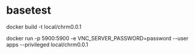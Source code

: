 # basetest
docker build -t local/chrm0.0.1

docker run -p 5900:5900 -e VNC_SERVER_PASSWORD=password --user apps --privileged local/chrm0.0.1


